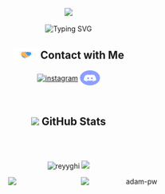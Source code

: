<p align="center">
  <img src="https://github.com/thompsonemerson/thompsonemerson/raw/master/cover-thompson.png" />
</p>

<p align="center"><a><img src="https://readme-typing-svg.demolab.com?font=Fira+Code&duration=6000&pause=1000&color=81A1C1&center=true&vCenter=true&width=435&lines=Hello+there+!;+I'm+Reyghita+Hafizh+;Welcome+to+my+GitHub+profile" alt="Typing SVG" /></a></p>
<div align="center">
 
## <img src="https://github.com/0xAbdulKhalid/0xAbdulKhalid/raw/main/assets/mdImages/handshake.gif" width ="50"> Contact with Me</br>
</div>

<p align="center">
  <a href="https://www.instagram.com/re.yhfz" target="blank"><img align="center" src="https://raw.githubusercontent.com/rahuldkjain/github-profile-readme-generator/master/src/images/icons/Social/instagram.svg" alt="instagram" height="30" width="40" /></a>
  <a href="https://discord.gg/TcnXNNJr" target="blank"><img align="center" src="https://raw.githubusercontent.com/vibrantfix/vibrantfix/main/assets/icons/discord-round.svg" alt="discord" height="30" width="40" /></a>
</p>

</div>
<br>
<div align="center">
  
 ## <img src="https://media.giphy.com/media/iY8CRBdQXODJSCERIr/giphy.gif" width="30px"> GitHub Stats
</br>
</div>
<br />
<p align="center"><img width="45%" src="https://streak-stats.demolab.com/?user=reyyghi&theme=nord" alt="reyyghi"/>

<img width="45%" src="https://github-readme-stats.vercel.app/api?username=reyyghi&theme=nord&show_icons=true"/>
</p>

<p align="center"><img  width="45%" src="https://github-readme-stats-ten-gilt.vercel.app/api/top-langs/?username=reyyghi&theme=nord"/>
<img width="45%" align="right" src="https://github.com/Adam-pw/Adam-pw/blob/main/animation_500_kxa883sd.gif" alt="adam-pw" />

